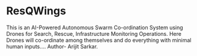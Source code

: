 # ResQWings
This is an AI-Powered Autonomous Swarm Co-ordination System using Drones for Search, Rescue, Infrastructure Monitoring Operations. Here Drones will co-ordinate among themselves and do everything with minimal human inputs....
Author- Arijit Sarkar.
